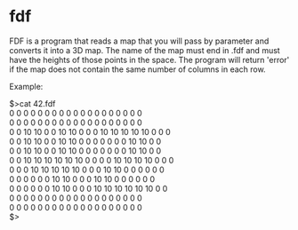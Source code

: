 # fdf

FDF is a program that reads a map that you will pass by parameter and converts it into a 3D map.
The name of the map must end in .fdf and must have the heights of those points in the space.
The program will return 'error' if the map does not contain the same number of columns in each row.

Example:

$>cat 42.fdf<br>
0  0  0  0  0  0  0  0  0  0  0  0  0  0  0  0  0  0  0<br>
0  0  0  0  0  0  0  0  0  0  0  0  0  0  0  0  0  0  0<br>
0  0 10 10  0  0 10 10  0  0  0 10 10 10 10 10  0  0  0<br>
0  0 10 10  0  0 10 10  0  0  0  0  0  0  0 10 10  0  0<br>
0  0 10 10  0  0 10 10  0  0  0  0  0  0  0 10 10  0  0<br>
0  0 10 10 10 10 10 10  0  0  0  0 10 10 10 10  0  0  0<br>
0  0  0 10 10 10 10 10  0  0  0 10 10  0  0  0  0  0  0<br>
0  0  0  0  0  0 10 10  0  0  0 10 10  0  0  0  0  0  0<br>
0  0  0  0  0  0 10 10  0  0  0 10 10 10 10 10 10  0  0<br>
0  0  0  0  0  0  0  0  0  0  0  0  0  0  0  0  0  0  0<br>
0  0  0  0  0  0  0  0  0  0  0  0  0  0  0  0  0  0  0<br>
$>
